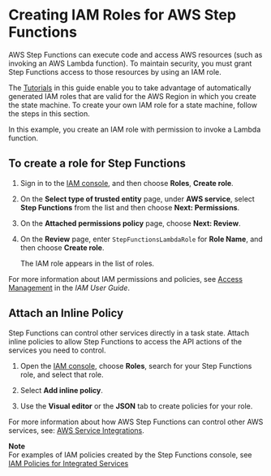 # Creating IAM Roles for AWS Step Functions<a name="procedure-create-iam-role"></a>

AWS Step Functions can execute code and access AWS resources \(such as invoking an AWS Lambda function\)\. To maintain security, you must grant Step Functions access to those resources by using an IAM role\.

The [Tutorials](tutorials.md) in this guide enable you to take advantage of automatically generated IAM roles that are valid for the AWS Region in which you create the state machine\. To create your own IAM role for a state machine, follow the steps in this section\.

In this example, you create an IAM role with permission to invoke a Lambda function\.

## To create a role for Step Functions<a name="create-role-for-step-functions"></a>

1. Sign in to the [IAM console](https://console.aws.amazon.com/iam/home), and then choose **Roles**, **Create role**\.

1. On the **Select type of trusted entity** page, under **AWS service**, select **Step Functions** from the list and then choose **Next: Permissions**\.

1. On the **Attached permissions policy** page, choose **Next: Review**\.

1. On the **Review** page, enter `StepFunctionsLambdaRole` for **Role Name**, and then choose **Create role**\.

   The IAM role appears in the list of roles\.

For more information about IAM permissions and policies, see [Access Management](https://docs.aws.amazon.com/IAM/latest/UserGuide/access.html) in the *IAM User Guide*\.

## Attach an Inline Policy<a name="attach-inline-policy"></a>

Step Functions can control other services directly in a task state\. Attach inline policies to allow Step Functions to access the API actions of the services you need to control\.

1. Open the [IAM console](https://console.aws.amazon.com/iam/home), choose **Roles**, search for your Step Functions role, and select that role\.

1. Select **Add inline policy**\.

1. Use the **Visual editor** or the **JSON** tab to create policies for your role\.

For more information about how AWS Step Functions can control other AWS services, see: [AWS Service Integrations](concepts-connectors.md)\.

**Note**  
For examples of IAM policies created by the Step Functions console, see [IAM Policies for Integrated Services](connectors-iam-templates.md)